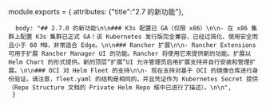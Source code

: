 
module.exports = { 
      attributes: {"title":"2.7 的新功能"},
    
      body: "## 2.7.0 的新功能\n\n### K3s 配置已 GA（仅限 x86）\n\n- 在 x86 集群上配置 K3s 集群已正式 GA！该 Kubernetes 发行版完全兼容、已经过简化、使用安全而且小于 60 MB，非常适合 Edge。\n\n### Rancher 扩展\n\n- Rancher Extensions 可用于扩展 Rancher Manager UI 的功能。Rancher 将使用它来提供新的功能。扩展以 Helm Chart 的形式提供。新的顶层“扩展”UI 允许管理员启用扩展支持并自行安装和管理扩展。\n\n### OCI 对 Helm Fleet 的支持\n\n- 现在支持对基于 OCI 的镜像仓库进行身份验证。请注意，fleet.yaml 的结构是相同的，并且凭证作为 Kubernetes Secret 提供（Repo Structure 文档的 Private Helm Repo 框中已进行了描述）。\n\n",
     }